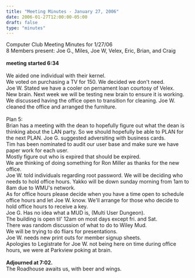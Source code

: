 ```yaml
---
title: "Meeting Minutes - January 27, 2006"
date: 2006-01-27T12:00:00-05:00
draft: false
type: "minutes"
---
```


Computer Club Meeting Minutes for 1/27/06<br>
8 Members present: Joe G.,  Miles, Joe W, Velex, Eric, Brian, and Craig<br>
<br>
<b> meeting started 6:34</b><br>
<br>
We aided one individual with their kernel.<br>
We voted on purchasing a TV for 150. We decided we don't need.<br>
Joe W. Stated we have a cooler on pernament loan courtosy of Velex.<br>
New brain. Next week we will be testing new brain to ensure it is working.<br>
We discussed having the office open to transition for cleaning.  Joe W. cleaned the office and arranged the furniture.<br>
<br>
Plan 5:<br>
Brian has a meeting with the dean to hopefully figure out what the dean is thinking about the LAN party.  So we should hopefully be able to PLAN for the next PLAN.  Joe G. suggested adversiting with business cards.<br>
Tim has been nominated to audit our user base and make sure we have paper work for each user.<br> Mostly figure out who is expired that should be expired.<br>
We are thinking of doing something for Ron Miller as thanks for the new office.<br>  Joe W. told individuals regarding root password. We will be deciding who needs to hold office hours.  Yakko will be down sunday morning from 1am to 8am due to WMU's network.<br> As for office hours please decide when you have a time open to schedule office hours and let Joe W. know.  We'll arrange for those who decide to hold office hours to receive a key.<br>
Joe G. Has no idea what a MUD is, (Multi User Dungeon).<br>
The building is open til' 12am on most days except fri. and Sat.<br>
There was random discussion of what to do to Wiley Mud.<br>
We will be trying to do fliars for presentations.<br>
Joe W. needs new print outs for member signup sheets.<br>
Apologies to Legistrate for Joe W. not being here on time during office hours, we were at Parkview poking at brain.<br>
<BR>
<b>Adjourned at 7:02.</b><br>
The Roadhouse awaits us, with beer and wings.<br>

